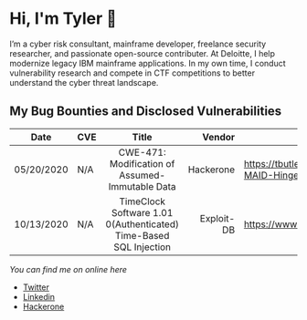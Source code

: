 # Hi, I'm Tyler 👋

I’m a cyber risk consultant, mainframe developer, freelance security researcher, and passionate open-source contributer. At Deloitte, I help modernize legacy IBM mainframe applications. In my own time, I conduct vulnerability research and compete in CTF competitions to better understand the cyber threat landscape.

## My Bug Bounties and Disclosed Vulnerabilities 
| Date | CVE | Title | Vendor |  Link
|-|:-|:-:|-: | - |
| 05/20/2020 | N/A | CWE-471: Modification of Assumed-Immutable Data | Hackerone | https://tbutler.org/https://tbutler.org/assets/pdf/Butler,Tyler-MAID-Hinge-BBR.pdf
| 10/13/2020 | N/A | TimeClock Software 1.01 0(Authenticated) Time-Based SQL Injection | Exploit-DB | https://www.exploit-db.com/exploits/48874

*You can find me on online here*
+  [Twitter](https://twitter.com/tbutler0x90)
+  [Linkedin](https://www.linkedin.com/in/tyler-b-a700a1aa/)
+  [Hackerone](https://hackerone.com/tcbutler320?type=user)